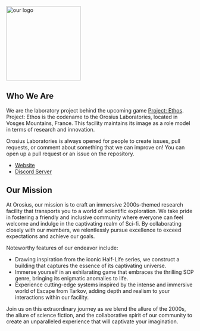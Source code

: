 <picture>
      <img alt="our logo" height="200" src="https://cdn.discordapp.com/attachments/1127904933484695582/1128054928011698327/New_main.png?ex=662ffe05&is=661d8905&hm=d16e4a3e49ad9946fbd81e5438a9e71ff0bc6e617879ac09896199195c731c20&">
</picture>

## Who We Are

We are the laboratory project behind the upcoming game [Project: Ethos](https://usrc.orosiuslabs.com/). Project: Ethos is the codename to the Orosius Laboratories, located in Vosges Mountains, France. This facility maintains its image as a role model in terms of research and innovation.  

Orosius Laboratories is always opened for people to create issues, pull requests, or comment about something that we can improve on! You can open up a pull request or an issue on the repository. 

- [Website](https://usrc.orosiuslabs.com/)
- [Discord Server](https://discord.gg/j8AaVUmkT5)

## Our Mission
At Orosius, our mission is to craft an immersive 2000s-themed research facility that transports you to a world of scientific exploration. We take pride in fostering a friendly and inclusive community where everyone can feel welcome and indulge in the captivating realm of Sci-fi. By collaborating closely with our members, we relentlessly pursue excellence to exceed expectations and achieve our goals.

Noteworthy features of our endeavor include:

- Drawing inspiration from the iconic Half-Life series, we construct a building that captures the essence of its captivating universe.
- Immerse yourself in an exhilarating game that embraces the thrilling SCP genre, bringing its enigmatic anomalies to life.
- Experience cutting-edge systems inspired by the intense and immersive world of Escape from Tarkov, adding depth and realism to your interactions within our facility.

Join us on this extraordinary journey as we blend the allure of the 2000s, the allure of science fiction, and the collaborative spirit of our community to create an unparalleled experience that will captivate your imagination.
